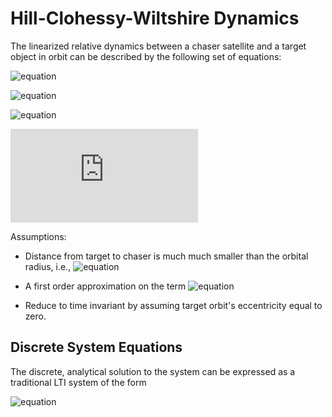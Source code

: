 # Hill-Clohessy-Wiltshire Dynamics

The linearized relative dynamics between a chaser satellite and a target object in orbit can be described by the following set of equations:

![equation](http://latex.codecogs.com/gif.latex?\ddot{x}(t)&space;=&space;2n&space;\cdot&space;\dot{y}(t)&space;&plus;&space;3n^2\cdot&space;x(t)&space;&space;&space;&space;&plus;&space;\frac{F_x}{m})

![equation](http://latex.codecogs.com/gif.latex?\ddot{y}(t)&space;=&space;-2n&space;\cdot&space;\dot{x}(t)&space;&space;&space;&plus;&space;\frac{F_y}{m})

![equation](http://latex.codecogs.com/gif.latex?\ddot{z}(t)&space;=&space;-n^2&space;\cdot&space;z(t)&space;&plus;&space;\frac{F_z}{m})


![equation](https://latex.codecogs.com/gif.latex?%5Cmathcal%7BW%7D%28A%2Cf%29%20%3D%20%28T%2C%5Cbar%7Bf%7D%29)

Assumptions:
* Distance from target to chaser is much much smaller than the orbital radius, i.e.,
![equation](http://latex.codecogs.com/gif.latex?|\boldsymbol{\rho}(t)|&space;<<&space;|\boldsymbol{r}_{tgt}|&space;\Rightarrow&space;\boldsymbol{r}_{ch}&space;\approx&space;\boldsymbol{r}_{tgt})

* A first order approximation on the term ![equation](http://latex.codecogs.com/gif.latex?\left(&space;1&space;&plus;&space;\frac{2x}{r_{tgt}}&space;\right)^{-3/2}&space;\approx&space;1&space;-&space;\frac{3x}{r_{tgt}})

* Reduce to time invariant by assuming target orbit's eccentricity equal to zero.

## Discrete System Equations

The discrete, analytical solution to the system can be expressed as a traditional LTI system of the form

![equation]()

